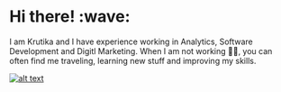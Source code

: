 <h1> Hi there! :wave: </h1>

I am Krutika and I have experience working in Analytics, Software Development and Digitl Marketing.
When I am not working :woman_technologist:, you can often find me traveling, learning new stuff and improving my skills.

<a href="https://www.linkedin.com/in/krutika-amberkar/"> ![alt text](https://img.shields.io/badge/-LinkedIn-0e76a8?style=plastic&logo=linkedIn)</a>
